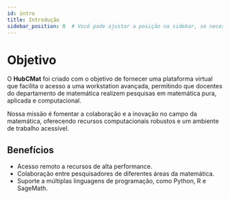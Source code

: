 ```yaml
---
id: intro
title: Introdução
sidebar_position: 0  # Você pode ajustar a posição na sidebar, se necessário
---
```


# Objetivo

O **HubCMat** foi criado com o objetivo de fornecer uma plataforma virtual que facilita o acesso a uma workstation avançada, permitindo que docentes do departamento de matemática realizem pesquisas em matemática pura, aplicada e computacional.

Nossa missão é fomentar a colaboração e a inovação no campo da matemática, oferecendo recursos computacionais robustos e um ambiente de trabalho acessível.

## Benefícios
- Acesso remoto a recursos de alta performance.
- Colaboração entre pesquisadores de diferentes áreas da matemática.
- Suporte a múltiplas linguagens de programação, como Python, R e SageMath.
